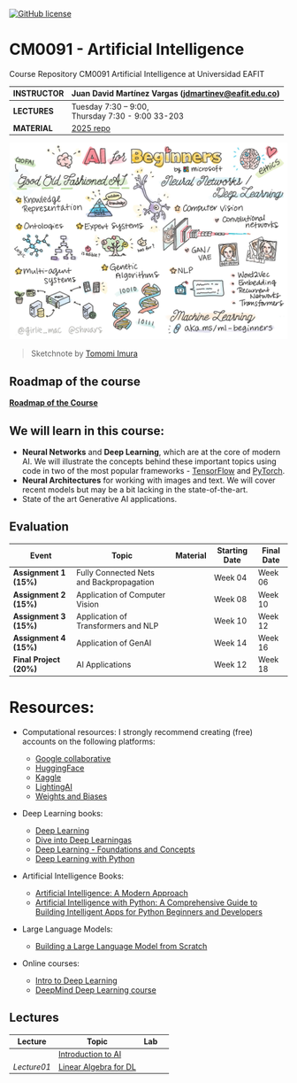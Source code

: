 [![GitHub license](https://img.shields.io/github/license/microsoft/AI-For-Beginners.svg)](https://github.com/microsoft/AI-For-Beginners/blob/main/LICENSE)
# CM0091 - Artificial Intelligence

Course Repository CM0091 Artificial Intelligence at Universidad EAFIT

| **INSTRUCTOR** | Juan David Martínez Vargas (jdmartinev@eafit.edu.co)   |
| -------------- | -------------------------------- |
| **LECTURES**   | Tuesday 7:30 – 9:00, <br> Thursday 7:30 - 9:00 33-203|
| **MATERIAL**   | [2025 repo](https://github.com/jdmartinev/ArtificialIntelligenceIM/)  

![Summary of Introduction of AI content in a doodle](AI.jpg)
> Sketchnote by [Tomomi Imura](https://twitter.com/girlie_mac)

## Roadmap of the course

**[Roadmap of the Course](/Lecture01/Roadmap.md)**


## We will learn in this course:

* **Neural Networks** and **Deep Learning**, which are at the core of modern AI. We will illustrate the concepts behind these important topics using code in two of the most popular frameworks - [TensorFlow](http://Tensorflow.org) and [PyTorch](http://pytorch.org).
* **Neural Architectures** for working with images and text. We will cover recent models but may be a bit lacking in the state-of-the-art.
* State of the art Generative AI applications.


## Evaluation
| **Event**              | **Topic**                                  | **Material** | **Starting Date** | **Final Date** |
|------------------------|-------------------------------------------|-------------|------------------|--------------|
| **Assignment 1 (15%)** | Fully Connected Nets and Backpropagation  |             |     Week 04             |     Week 06          |
| **Assignment 2 (15%)** | Application of Computer Vision            |             |     Week 08             |     Week 10          |
| **Assignment 3 (15%)** | Application of Transformers and NLP       |             |     Week 10             |     Week 12          |
| **Assignment 4 (15%)** | Application of GenAI                      |             |     Week 14             |     Week 16          |
| **Final Project (20%)** | AI Applications                          |             |     Week 12             |     Week 18          |

# Resources:
* Computational resources: I strongly recommend creating (free) accounts on the following platforms:
  - [Google collaborative](https://colab.research.google.com/)
  - [HuggingFace](https://huggingface.co/)
  - [Kaggle](https://www.kaggle.com/)
  - [LightingAI](https://lightning.ai/)
  - [Weights and Biases](https://wandb.ai/site)
  
* Deep Learning books:
  - [Deep Learning](https://www.deeplearningbook.org/)
  - [Dive into Deep Learningas](https://d2l.ai/)
  - [Deep Learning - Foundations and Concepts](https://www.bishopbook.com/)
  - [Deep Learning with Python](https://github.com/fchollet/deep-learning-with-python-notebooks)

* Artificial Intelligence Books:
  - [Artificial Intelligence: A Modern Approach](https://aima.cs.berkeley.edu/)
  - [Artificial Intelligence with Python: A Comprehensive Guide to Building Intelligent Apps for Python Beginners and Developers](https://www.amazon.com/Artificial-Intelligence-Python-Comprehensive-Intelligent/dp/178646439X)

* Large Language Models:
  - [Building a Large Language Model from Scratch](https://www.manning.com/books/build-a-large-language-model-from-scratch)
 
* Online courses:
  - [Intro to Deep Learning](http://introtodeeplearning.com/)
  - [DeepMind Deep Learning course](https://www.youtube.com/watch?v=7R52wiUgxZI)
 
## Lectures

| **Lecture**            | **Topic**                                            |  Lab                                                  |             |
|------------------------|------------------------------------------------------|-------------------------------------------------------|-------------|
|                        | [Introduction to AI](/Lecture01/Lecture01.pdf)  <br> |                                                       |             |
|        *Lecture01*     | [Linear Algebra for DL](Lecture01/Lecture01b.pdf)    |                                                       |             |   


  



